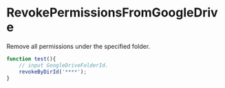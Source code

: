 # RevokePermissionsFromGoogleDrive
Remove all permissions under the specified folder.

```js
function test(){
    // input GoogleDriveFolderId.
    revokeByDirId('****');
}
```
